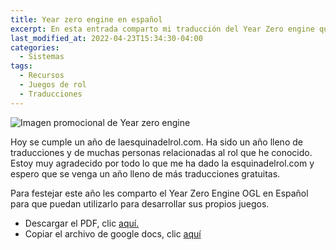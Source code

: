 ```yaml
---
title: Year zero engine en español
excerpt: En esta entrada comparto mi traducción del Year Zero engine que utilizan varios juegos de Free league.
last_modified_at: 2022-04-23T15:34:30-04:00
categories:
  - Sistemas
tags:
  - Recursos
  - Juegos de rol
  - Traducciones
---
```


![Imagen promocional de Year zero engine](https://laesquinadelrol.files.wordpress.com/2022/04/year.png)

Hoy se cumple un año de laesquinadelrol.com. Ha sido un año lleno de traducciones y de muchas personas relacionadas al rol que he conocido. Estoy muy agradecido por todo lo que me ha dado la esquinadelrol.com y espero que se venga un año lleno de más traducciones gratuitas.

Para festejar este año les comparto el Year Zero Engine OGL en Español para que puedan utilizarlo para desarrollar sus propios juegos.

- Descargar el PDF, clic [aquí.](https://laesquinadelrol.files.wordpress.com/2022/04/year-zero-engine-ogl-esp-1.pdf)
- Copiar el archivo de google docs, clic [aquí](https://docs.google.com/document/d/1viics7dsoBSba05FZKo1W_YqlpS3RFyO3Hh4HwBIiuM/edit?usp=sharing)

<script type='text/javascript' src='https://storage.ko-fi.com/cdn/widget/Widget_2.js'></script><script type='text/javascript'>kofiwidget2.init('Invítame un café', '#29abe0', 'X8X035NUM');kofiwidget2.draw();</script>
